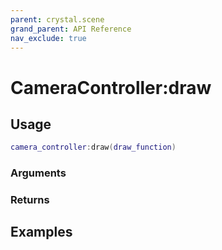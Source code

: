 ```yaml
---
parent: crystal.scene
grand_parent: API Reference
nav_exclude: true
---
```


# CameraController:draw

## Usage

```lua
camera_controller:draw(draw_function)
```

### Arguments

### Returns

## Examples

```lua

```
